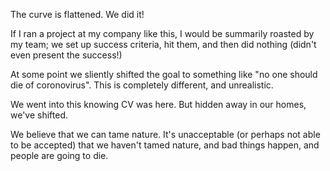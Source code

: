 The curve is flattened. We did it!

If I ran a project at my company like this, I would be summarily roasted by my team; we set up success criteria, hit them, and then did nothing (didn't even present the success!)

At some point we sliently shifted the goal to something like "no one should die of coronovirus". This is completely different, and unrealistic.

We went into this knowing CV was here. But hidden away in our homes, we've shifted.

We believe that we can tame nature. It's unacceptable (or perhaps not able to be accepted) that we haven't tamed nature, and bad things happen, and people are going to die.
